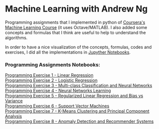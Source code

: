 # Machine Learning with Andrew Ng

Programming assignments that I implemented in python of [Coursera's Machine Learning Course](https://www.coursera.org/learn/machine-learning) (it uses Octave/MATLAB). I also added some concepts and formulas that I think are useful to help to understand the algorithms.

In order to have a nice visualization of the concepts, formulas, codes and exercises, I did all the implementations in [Jupyther Notebooks](https://jupyter.org/).


### Programming Assignments Notebooks:

[Programming Exercise 1 - Linear Regression](https://nbviewer.jupyter.org/github/susilvaalmeida/machine-learning-andrew-ng/blob/master/Programming%20Exercise%201%20-%20Linear%20Regression.ipynb)
<br>
[Programming Exercise 2 - Logistic Regression](https://nbviewer.jupyter.org/github/susilvaalmeida/machine-learning-andrew-ng/blob/master/Programming%20Exercise%202%20-%20Logistic%20Regression.ipynb)
<br>
[Programming Exercise 3 - Multi-class Classification and Neural Networks](https://nbviewer.jupyter.org/github/susilvaalmeida/machine-learning-andrew-ng/blob/master/Programming%20Exercise%203%20-%20Multi-class%20Classification%20and%20Neural%20Networks.ipynb)
<br>
[Programming Exercise 4 - Neural Networks Learning](https://nbviewer.jupyter.org/github/susilvaalmeida/machine-learning-andrew-ng/blob/master/Programming%20Exercise%204%20-%20Neural%20Network%20Learning.ipynb)
<br>
[Programming Exercise 5 - Regularized Linear Regression and Bias vs Variance](https://nbviewer.jupyter.org/github/susilvaalmeida/machine-learning-andrew-ng/blob/master/Programming%20Exercise%205%20-%20Regularized%20Linear%20Regression%20and%20Bias%20vs%20Variance.ipynb)
<br>
[Programming Exercise 6 - Support Vector Machines](https://nbviewer.jupyter.org/github/susilvaalmeida/machine-learning-andrew-ng/blob/master/Programming%20Exercise%206%20-%20Support%20Vector%20Machines.ipynb)
<br>
[Programming Exercise 7 - K-Means Clustering and Principal Component Analysis](https://nbviewer.jupyter.org/github/susilvaalmeida/machine-learning-andrew-ng/blob/master/Programming%20Exercise%207%20-%20K-means%20Clustering%20and%20Principal%20Component%20Analysis.ipynb)
<br>
[Programming Exercise 8 - Anomaly Detection and Recommender Systems](https://nbviewer.jupyter.org/github/susilvaalmeida/machine-learning-andrew-ng/blob/master/Programming%20Exercise%208%20-%20Anomaly%20Detection%20and%20Recommender%20Systems.ipynb)